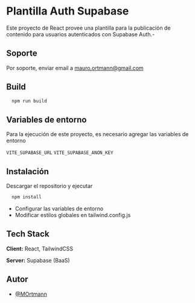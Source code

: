 
# Plantilla Auth Supabase

Este proyecto de React provee una plantilla para la publicación de contenido para usuarios autenticados con Supabase Auth.-


## Soporte

Por soporte, enviar email a mauro.ortmann@gmail.com


## Build

```bash
  npm run build
```


## Variables de entorno

Para la ejecución de este proyecto, es necesario agregar las variables de entorno

`VITE_SUPABASE_URL`
`VITE_SUPABASE_ANON_KEY`


## Instalación

Descargar el repositorio y ejecutar

```bash
  npm install
```
- Configurar las variables de entorno
- Modificar estilos globales en tailwind.config.js
    
## Tech Stack

**Client:** React, TailwindCSS

**Server:** Supabase (BaaS)


## Autor

- [@MOrtmann](https://github.com/MOrtmann90)

